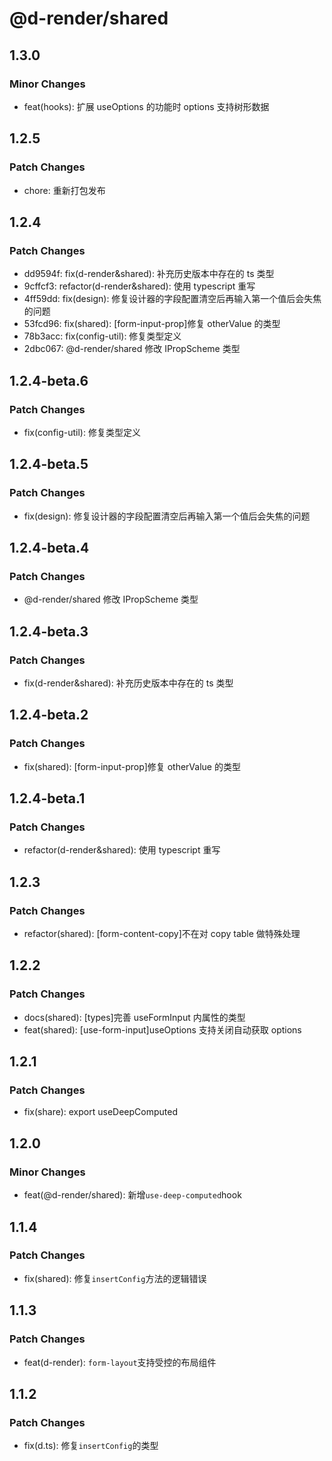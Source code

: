 # @d-render/shared

## 1.3.0

### Minor Changes

- feat(hooks): 扩展 useOptions 的功能时 options 支持树形数据

## 1.2.5

### Patch Changes

- chore: 重新打包发布

## 1.2.4

### Patch Changes

- dd9594f: fix(d-render&shared): 补充历史版本中存在的 ts 类型
- 9cffcf3: refactor(d-render&shared): 使用 typescript 重写
- 4ff59dd: fix(design): 修复设计器的字段配置清空后再输入第一个值后会失焦的问题
- 53fcd96: fix(shared): [form-input-prop]修复 otherValue 的类型
- 78b3acc: fix(config-util): 修复类型定义
- 2dbc067: @d-render/shared 修改 IPropScheme 类型

## 1.2.4-beta.6

### Patch Changes

- fix(config-util): 修复类型定义

## 1.2.4-beta.5

### Patch Changes

- fix(design): 修复设计器的字段配置清空后再输入第一个值后会失焦的问题

## 1.2.4-beta.4

### Patch Changes

- @d-render/shared 修改 IPropScheme 类型

## 1.2.4-beta.3

### Patch Changes

- fix(d-render&shared): 补充历史版本中存在的 ts 类型

## 1.2.4-beta.2

### Patch Changes

- fix(shared): [form-input-prop]修复 otherValue 的类型

## 1.2.4-beta.1

### Patch Changes

- refactor(d-render&shared): 使用 typescript 重写

## 1.2.3

### Patch Changes

- refactor(shared): [form-content-copy]不在对 copy table 做特殊处理

## 1.2.2

### Patch Changes

- docs(shared): [types]完善 useFormInput 内属性的类型
- feat(shared): [use-form-input]useOptions 支持关闭自动获取 options

## 1.2.1

### Patch Changes

- fix(share): export useDeepComputed

## 1.2.0

### Minor Changes

- feat(@d-render/shared): 新增`use-deep-computed`hook

## 1.1.4

### Patch Changes

- fix(shared): 修复`insertConfig`方法的逻辑错误

## 1.1.3

### Patch Changes

- feat(d-render): `form-layout`支持受控的布局组件

## 1.1.2

### Patch Changes

- fix(d.ts): 修复`insertConfig`的类型
